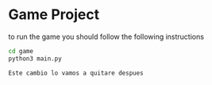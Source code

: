 # Game Project

to run the game you should follow the following instructions

```sh
cd game
python3 main.py

Este cambio lo vamos a quitare despues
```